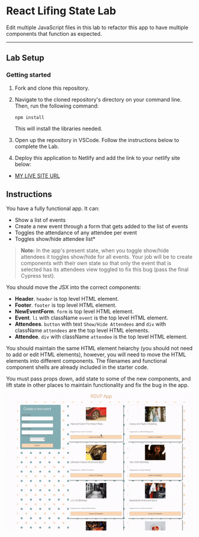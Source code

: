 # React Lifing State Lab

Edit multiple JavaScript files in this lab to refactor this app to have multiple components that function as expected.

---

## Lab Setup

### Getting started

1. Fork and clone this repository.

1. Navigate to the cloned repository's directory on your command line. Then, run the following command:

   ```
   npm install
   ```

   This will install the libraries needed.

1. Open up the repository in VSCode. Follow the instructions below to complete the Lab.

1. Deploy this application to Netlify and add the link to your netlify site below:

- [MY LIVE SITE URL]()

## Instructions

You have a fully functional app. It can:

- Show a list of events
- Create a new event through a form that gets added to the list of events
- Toggles the attendance of any attendee per event
- Toggles show/hide attendee list\*

> **Note:** In the app's present state, when you toggle show/hide attendees it toggles show/hide for all events. Your job will be to create components with their own state so that only the event that is selected has its attendees view toggled to fix this bug (pass the final Cypress test).

You should move the JSX into the correct components:

- **Header**. `header` is top level HTML element.
- **Footer**. `footer` is top level HTML element.
- **NewEventForm**. `form` is top level HTML element.
- **Event**. `li` with className `event` is the top level HTML element.
- **Attendees**. `button` with text `Show/Hide Attendees` and `div` with className `attendees` are the top level HTML elements.
- **Attendee**. `div` with className `attendee` is the top level HTML element.

You should maintain the same HTML element heiarchy (you should not need to add or edit HTML elements), however, you will need to move the HTML elements into different components. The filenames and functional component shells are already included in the starter code.

You must pass props down, add state to some of the new components, and lift state in other places to maintain functionality and fix the bug in the app.

![App demo](./ezgif.com-app-demo.gif)
